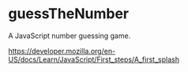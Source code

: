 # guessTheNumber
A JavaScript number guessing game.

https://developer.mozilla.org/en-US/docs/Learn/JavaScript/First_steps/A_first_splash